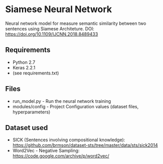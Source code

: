 # Siamese Neural Network

Neural network model for measure semantic similarity between two sentences using Siamese Architeture.
DOI: https://doi.org/10.1109/IJCNN.2018.8489433

## Requirements 
 - Python 2.7
 - Keras 2.2.1
 - (see requirements.txt)

## Files
- run_model.py - Run the neural network training
- modules/config - Project Configuration values (dataset files, hyperparameters)

## Dataset used
- SICK (Sentences involving compositional knowledge): https://github.com/brmson/dataset-sts/tree/master/data/sts/sick2014
- Word2Vec - Negative Sampling: https://code.google.com/archive/p/word2vec/
